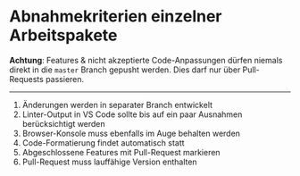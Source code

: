 # Abnahmekriterien einzelner Arbeitspakete

**Achtung**: Features & nicht akzeptierte Code-Anpassungen dürfen niemals direkt in die `master` Branch gepusht werden. Dies darf nur über Pull-Requests passieren.

---

1.  Änderungen werden in separater Branch entwickelt
2.  Linter-Output in VS Code sollte bis auf ein paar Ausnahmen berücksichtigt werden
3.  Browser-Konsole muss ebenfalls im Auge behalten werden
4.  Code-Formatierung findet automatisch statt
5.  Abgeschlossene Features mit Pull-Request markieren
6.  Pull-Request muss lauffähige Version enthalten
